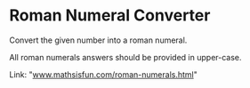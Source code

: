 # Roman Numeral Converter

Convert the given number into a roman numeral.

All roman numerals answers should be provided in upper-case.

Link: "www.mathsisfun.com/roman-numerals.html"